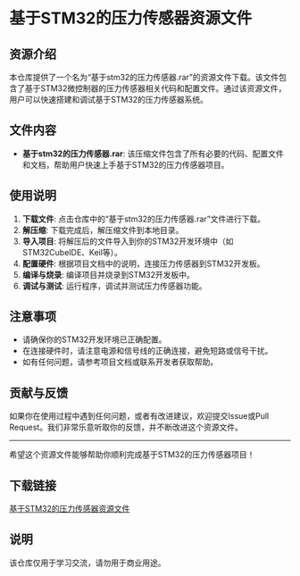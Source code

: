 # 基于STM32的压力传感器资源文件

## 资源介绍

本仓库提供了一个名为“基于stm32的压力传感器.rar”的资源文件下载。该文件包含了基于STM32微控制器的压力传感器相关代码和配置文件。通过该资源文件，用户可以快速搭建和调试基于STM32的压力传感器系统。

## 文件内容

- **基于stm32的压力传感器.rar**: 该压缩文件包含了所有必要的代码、配置文件和文档，帮助用户快速上手基于STM32的压力传感器项目。

## 使用说明

1. **下载文件**: 点击仓库中的“基于stm32的压力传感器.rar”文件进行下载。
2. **解压缩**: 下载完成后，解压缩文件到本地目录。
3. **导入项目**: 将解压后的文件导入到你的STM32开发环境中（如STM32CubeIDE、Keil等）。
4. **配置硬件**: 根据项目文档中的说明，连接压力传感器到STM32开发板。
5. **编译与烧录**: 编译项目并烧录到STM32开发板中。
6. **调试与测试**: 运行程序，调试并测试压力传感器功能。

## 注意事项

- 请确保你的STM32开发环境已正确配置。
- 在连接硬件时，请注意电源和信号线的正确连接，避免短路或信号干扰。
- 如有任何问题，请参考项目文档或联系开发者获取帮助。

## 贡献与反馈

如果你在使用过程中遇到任何问题，或者有改进建议，欢迎提交Issue或Pull Request。我们非常乐意听取你的反馈，并不断改进这个资源文件。

---

希望这个资源文件能够帮助你顺利完成基于STM32的压力传感器项目！

## 下载链接
[基于STM32的压力传感器资源文件](https://pan.quark.cn/s/cc7c308b4260)

## 说明

该仓库仅用于学习交流，请勿用于商业用途。
